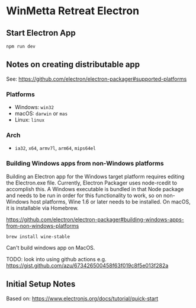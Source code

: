 # WinMetta Retreat Electron


## Start Electron App

```script
npm run dev
```

## Notes on creating distributable app

See: <https://github.com/electron/electron-packager#supported-platforms>

### Platforms

- Windows: `win32`
- macOS: `darwin` or `mas`
- Linux: `linux`

### Arch

- `ia32`, `x64`, `armv7l`, `arm64`, `mips64el`

### Building Windows apps from non-Windows platforms

Building an Electron app for the Windows target platform requires editing the Electron.exe file. Currently, Electron Packager uses node-rcedit to accomplish this. A Windows executable is bundled in that Node package and needs to be run in order for this functionality to work, so on non-Windows host platforms, Wine 1.6 or later needs to be installed. On macOS, it is installable via Homebrew.

<https://github.com/electron/electron-packager#building-windows-apps-from-non-windows-platforms>

```script
brew install wine-stable
```

Can't build windows app on MacOS.

TODO: look into using github actions e.g. https://gist.github.com/azu/673426500458f63f019c8f5e013f282a

## Initial Setup Notes

Based on: <https://www.electronjs.org/docs/tutorial/quick-start>
